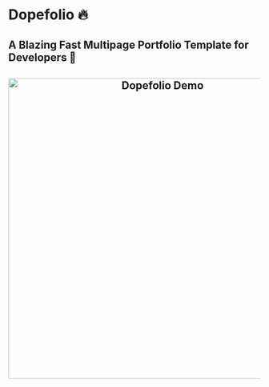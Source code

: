 # Dopefolio 🔥

## A Blazing Fast Multipage Portfolio Template for Developers 🚀

<h2 align="center">
  <img src="https://github.com/RamMahe1110/Dopefolio/blob/6f8b45d8a7fd1ee1f044df14821b5e0b763740be/resources/demo.gif?raw=true" alt="Dopefolio Demo" width="600px" />
  <br>
</h2>